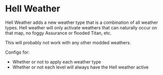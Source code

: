 # Hell Weather

Hell Weather adds a new weather type that is a combination of all weather types. Hell weather will only activate weathers that can naturally occur on that map, no foggy Assurance or flooded Titan, etc.

This will probably not work with any other modded weathers.

Configs for:

- Whether or not to apply each weather type
- Whether or not each level will always have the Hell weather active
